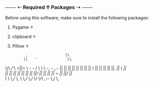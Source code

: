 ### ─── ⋆⋅ Required ♰ Packages ⋅⋆ ───

Before using this software, make sure to install the following packages:

 1. Pygame ♱
 2. clipboard ♱
 3. Pillow ♱


                                                                   
              ,                 |\                                 
             ||   '              \\                                
\\/\\  /'\\ =||= \\  _-_  _-_   / \\       \\ \\  _-_,  _-_  ,._-_ 
|| || || ||  ||  || ||   || \\ || ||       || || ||_.  || \\  ||   
|| || || ||  ||  || ||   ||/   || ||       || ||  ~ || ||/    ||   
\\ \\ \\,/   \\, \\ \\,/ \\,/   \\/        \\/\\ ,-_-  \\,/   \\,  ⠀⠀⠀⠀⠀⠀⠀
